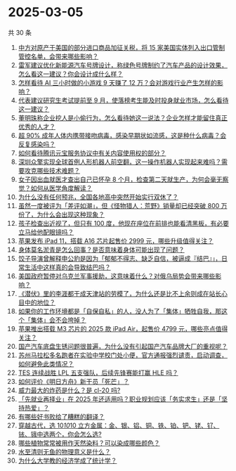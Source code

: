 # 2025-03-05

共 30 条

<!-- BEGIN ZHIHUVIDEO -->
<!-- 最后更新时间 Wed Mar 05 2025 00:20:10 GMT+0800 (China Standard Time) -->
1. [中方对原产于美国的部分进口商品加征关税，将 15 家美国实体列入出口管制管控名单，会带来哪些影响？](https://www.zhihu.com/question/14020316666)
1. [雷军建议优化新能源汽车号牌设计，称绿色号牌制约了汽车产品的设计效果，怎么看这一建议？你会设计成什么样？](https://www.zhihu.com/question/14007440808)
1. [怎样看待 AI 三小时做的小游戏 9 天赚了 12 万？会对游戏行业产生怎样的影响？](https://www.zhihu.com/question/14003476657)
1. [代表建议研究生考试提前至 9 月，使落榜考生能及时投身就业市场，怎么看待这一建议？](https://www.zhihu.com/question/14033860499)
1. [董明珠称企业挖人是小偷行为，怎么看待她这一说法？企业怎样才能留住真正优秀的人才？](https://www.zhihu.com/question/14000692211)
1. [超 90% 成年人体内携带接吻病毒，感染早期状如流感，这是种什么病毒？会反复感染吗？](https://www.zhihu.com/question/12283628028)
1. [如何看待腾讯元宝服务协议中有关内容使用权的部分？](https://www.zhihu.com/question/13745075789)
1. [深圳众擎实现全球首例人形机器人前空翻，这一操作机器人实现起来难吗？需要攻克哪些技术难题？](https://www.zhihu.com/question/13205823990)
1. [女子因出血就医才查出自己已怀孕 8 个月，检查第二天就生产，为何会毫无察觉？如何从医学角度解读？](https://www.zhihu.com/question/14012249111)
1. [为什么没有任何预兆，全国各地高中突然开始实行双休了？](https://www.zhihu.com/question/13959562576)
1. [虽然一度被评为「差评如潮」，但《怪物猎人：荒野》销量却已经突破 800 万份了，为什么会出现这种现象？](https://www.zhihu.com/question/14045708552)
1. [孩子检查出近视了，但只有 100 度，他现在座位在前排也能看清黑板，有必要立马给他配眼镜吗？](https://www.zhihu.com/question/13205976944)
1. [苹果发布 iPad 11，搭载 A16 芯片起售价 2999 元，哪些升级值得关注？](https://www.zhihu.com/question/14070686016)
1. [身体莫名淤青是怎么回事？是否意味着身体可能出现了问题？](https://www.zhihu.com/question/13427820865)
1. [饺子导演曾解释申公豹是因为「郁郁不得志、缺乏自信，被逼成『结巴』」，日常生活中这样真的会导致结巴吗？](https://www.zhihu.com/question/12098893724)
1. [美国政府暂停对乌克兰军事援助，这意味着什么？对俄乌局势会带来哪些影响？](https://www.zhihu.com/question/13993053637)
1. [《潜伏》里的李涯都干成天津站的劳模了，为什么还是比不上余则成在站长心目中的地位？](https://www.zhihu.com/question/2416589498)
1. [如果你的工作环境都是「自保自私」的人，没人为了「集体」牺牲自我，那这个「集体」会不会垮掉？](https://www.zhihu.com/question/12205519723)
1. [苹果推出搭载 M3 芯片的 2025 款 iPad Air，起售价 4799 元，哪些亮点值得关注？](https://www.zhihu.com/question/14068872895)
1. [国产汽车底盘生锈问题很普遍，为什么没有引起国产汽车品牌大厂的重视呢？](https://www.zhihu.com/question/1411270721)
1. [苏州马拉松多名跑者在实验中学校门处小便，官方通报强烈谴责，启动调查，如何避免此类情况？](https://www.zhihu.com/question/13929810179)
1. [TES 连续战胜 LPL 五支强队，后续先锋赛能打赢 HLE 吗？](https://www.zhihu.com/question/13846177107)
1. [如何评价《明日方舟》新干员「死芒」？](https://www.zhihu.com/question/13909780761)
1. [威力最大的炸药是什么？是 cl-20 吗?](https://www.zhihu.com/question/647476732)
1. [「先就业再择业」在 2025 年还适用吗？职业规划应该「务实求生」还是「坚持热爱」？](https://www.zhihu.com/question/13658285176)
1. [有哪些好书败给了糟糕的翻译？](https://www.zhihu.com/question/36278156)
1. [穿越古代，选 10*10*10 立方金属：金、银、铝、铜、铁、铂、钯、铑、钌、铱、锇中选两个，你会怎么选?](https://www.zhihu.com/question/13620268281)
1. [哪些植物常常被用作天然染料？可以染成哪些颜色？](https://www.zhihu.com/question/13545331982)
1. [水至清则无鱼的物理意义是什么？](https://www.zhihu.com/question/12893394441)
1. [为什么大学教的经济学成了统计学？](https://www.zhihu.com/question/13874001016)
<!-- END ZHIHUVIDEO -->
